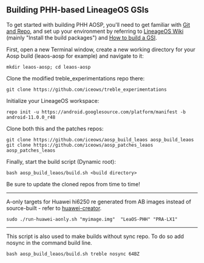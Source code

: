 
## Building PHH-based LineageOS GSIs ##

To get started with building PHH AOSP, you'll need to get familiar with [Git and Repo](https://source.android.com/source/using-repo.html), and set up your environment by referring to [LineageOS Wiki](https://wiki.lineageos.org/devices/redfin/build) (mainly "Install the build packages") and [How to build a GSI](https://github.com/phhusson/treble_experimentations/wiki/How-to-build-a-GSI%3F).


First, open a new Terminal window, create a new working directory for your Aosp build (leaos-aosp for example) and navigate to it:

    mkdir leaos-aosp; cd leaos-aosp
    
Clone the modified treble_experimentations repo there:

    git clone https://github.com/iceows/treble_experimentations
    
Initialize your LineageOS workspace:

    repo init -u https://android.googlesource.com/platform/manifest -b android-11.0.0_r48

Clone both this and the patches repos:

    git clone https://github.com/iceows/aosp_build_leaos aosp_build_leaos
    git clone https://github.com/iceows/aosp_patches_leaos aosp_patches_leaos

Finally, start the build script (Dynamic root):

    bash aosp_build_leaos/build.sh <build directory>
    

Be sure to update the cloned repos from time to time!

---

A-only targets for Huawei hi6250 re generated from AB images instead of source-built - refer to [huawei-creator](https://github.com/iceows/huawei-creator).

	sudo ./run-huawei-aonly.sh "myimage.img"  "LeaOS-PHH" "PRA-LX1"

---

This script is also used to make builds without sync repo. To do so add nosync in the command build line.

    bash aosp_build_leaos/build.sh treble nosync 64BZ


